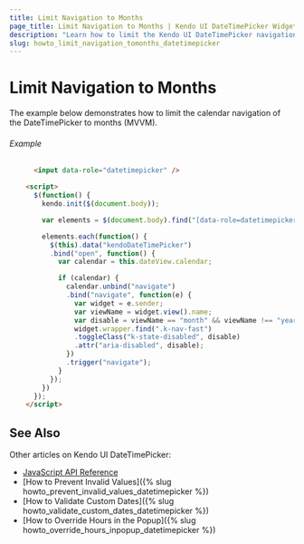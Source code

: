 ```yaml
---
title: Limit Navigation to Months
page_title: Limit Navigation to Months | Kendo UI DateTimePicker Widget
description: "Learn how to limit the Kendo UI DateTimePicker navigation to months only."
slug: howto_limit_navigation_tomonths_datetimepicker
---
```


# Limit Navigation to Months

The example below demonstrates how to limit the calendar navigation of the DateTimePicker to months (MVVM).

###### Example

```html
      <input data-role="datetimepicker" />

    <script>
      $(function() {
        kendo.init($(document.body));

        var elements = $(document.body).find("[data-role=datetimepicker]");

        elements.each(function() {
          $(this).data("kendoDateTimePicker")
          .bind("open", function() {
            var calendar = this.dateView.calendar;

            if (calendar) {
              calendar.unbind("navigate")
              .bind("navigate", function(e) {
                var widget = e.sender;
                var viewName = widget.view().name;
                var disable = viewName == "month" && viewName !== "year";
                widget.wrapper.find(".k-nav-fast")
                .toggleClass("k-state-disabled", disable)
                .attr("aria-disabled", disable);
              })
              .trigger("navigate");
            }
          });
        })
      });
    </script>
```

## See Also

Other articles on Kendo UI DateTimePicker:

* [JavaScript API Reference](/api/javascript/ui/datetimepicker)
* [How to Prevent Invalid Values]({% slug howto_prevent_invalid_values_datetimepicker %})
* [How to Validate Custom Dates]({% slug howto_validate_custom_dates_datetimepicker %})
* [How to Override Hours in the Popup]({% slug howto_override_hours_inpopup_datetimepicker %})